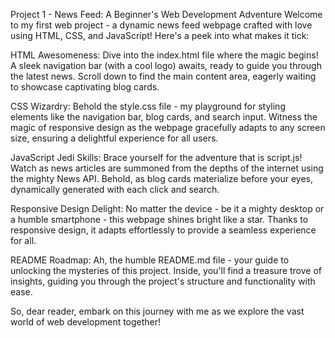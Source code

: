 Project 1 - News Feed: A Beginner's Web Development Adventure
Welcome to my first web project - a dynamic news feed webpage crafted with love using HTML, CSS, and JavaScript! Here's a peek into what makes it tick:

HTML Awesomeness: Dive into the index.html file where the magic begins! A sleek navigation bar (with a cool logo) awaits, ready to guide you through the latest news. Scroll down to find the main content area, eagerly waiting to showcase captivating blog cards.

CSS Wizardry: Behold the style.css file - my playground for styling elements like the navigation bar, blog cards, and search input. Witness the magic of responsive design as the webpage gracefully adapts to any screen size, ensuring a delightful experience for all users.

JavaScript Jedi Skills: Brace yourself for the adventure that is script.js! Watch as news articles are summoned from the depths of the internet using the mighty News API. Behold, as blog cards materialize before your eyes, dynamically generated with each click and search.

Responsive Design Delight: No matter the device - be it a mighty desktop or a humble smartphone - this webpage shines bright like a star. Thanks to responsive design, it adapts effortlessly to provide a seamless experience for all.

README Roadmap: Ah, the humble README.md file - your guide to unlocking the mysteries of this project. Inside, you'll find a treasure trove of insights, guiding you through the project's structure and functionality with ease.

So, dear reader, embark on this journey with me as we explore the vast world of web development together!
